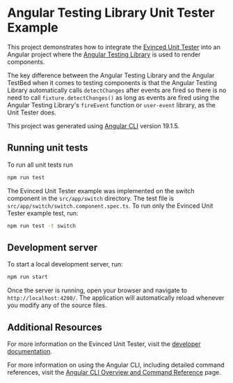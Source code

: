 # Angular Testing Library Unit Tester Example

This project demonstrates how to integrate the [Evinced Unit Tester](https://evinced.com/products/unit-tester) into an Angular project where the [Angular Testing Library](https://testing-library.com/docs/angular-testing-library/intro) is used to render components.

The key difference between the Angular Testing Library and the Angular TestBed when it comes to testing components is that the Angular Testing Library automatically calls `detectChanges` after events are fired so there is no need to call `fixture.detectChanges()` as long as events are fired using the Angular Testing Library's `fireEvent` function or `user-event` library, as the Unit Tester does.

This project was generated using [Angular CLI](https://github.com/angular/angular-cli) version 19.1.5.

## Running unit tests

To run all unit tests run

```bash
npm run test
```

The Evinced Unit Tester example was implemented on the switch component in the `src/app/switch` directory. The test file is `src/app/switch/switch.component.spec.ts`. To run only the Evinced Unit Tester example test, run:

```bash
npm run test -t switch
```

## Development server

To start a local development server, run:

```bash
npm run start
```

Once the server is running, open your browser and navigate to `http://localhost:4200/`. The application will automatically reload whenever you modify any of the source files.

## Additional Resources

For more information on the Evinced Unit Tester, visit the [developer documentation](https://developer.evinced.com/sdks-for-web-apps/unit-tester/).

For more information on using the Angular CLI, including detailed command references, visit the [Angular CLI Overview and Command Reference](https://angular.dev/tools/cli) page.
